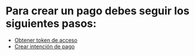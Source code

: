 # Para crear un pago debes seguir los siguientes pasos:

  - [Obtener token de acceso](obtener-token-acceso.md)
  - [Crear intención de pago](crear-intencion-pago.md)
